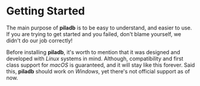 # Getting Started

The main purpose of **piladb** is to be easy to understand, and easier to use. If you are trying to get started and you failed, don't blame yourself, we didn't do our job correctly!

Before installing **piladb**, it's worth to mention that it was designed and developed with _Linux_ systems in mind. Although, compatibility and first class support for _macOS_ is guaranteed, and it will stay like this forever. Said this, **piladb** should work on _Windows_, yet there's not official support as of now.
